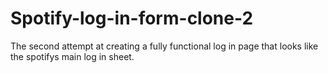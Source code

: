 # Spotify-log-in-form-clone-2
 The second attempt at creating a fully functional log in page that looks like the spotifys main log in sheet.
